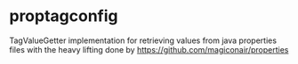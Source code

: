 # proptagconfig
TagValueGetter implementation for retrieving values from java properties files with the heavy lifting done by https://github.com/magiconair/properties
